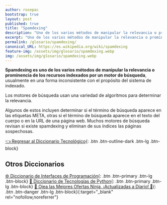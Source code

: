 ```yaml
---
author: rosepac
bootstrap: true
layout: post
published: true
title: "Spamdexing"
description: "Uno de los varios métodos de manipular la relevancia o prominencia de los recursos indexados por un motor de búsqueda"
excerpt: "Uno de los varios métodos de manipular la relevancia o prominencia de los recursos indexados por un motor de búsqueda"
permalink: /glosario/spamdexing/
canonical_URL: https://es.wikipedia.org/wiki/spamdexing
feature-img: /assets/img/glosario/spamdexing.webp
img: /assets/img/glosario/spamdexing.webp
---
```


**Spamdexing es uno de los varios métodos de manipular la relevancia o prominencia de los recursos indexados por un motor de búsqueda**, usualmente en una forma inconsistente con el propósito del sistema de indexado.

Los motores de búsqueda usan una variedad de algoritmos para determinar la relevancia.

Algunos de estos incluyen determinar si el término de búsqueda aparece en las etiquetas META, otras si el término de búsqueda aparece en el texto del cuerpo o en la URL de una página web. Muchos motores de búsqueda revisan si existe spamdexing y eliminan de sus índices las páginas sospechosas.

[👈 Regresar al Diccionario Tecnológico](/glosario/){: .btn .btn-outline-dark .btn-lg .btn-block}

## Otros Diccionarios

[⚙ Diccionario de Interfaces de Programación](/glosario/completo-interfaces-programacion/){: .btn .btn-primary .btn-lg .btn-block}
[🐍 Diccionario de Tecnologías de Python](/glosario/completo-tecnologias-python/){: .btn .btn-primary .btn-lg .btn-block}
[🎁 Ojea las Mejores Ofertas Ninja, ¡Actualizadas a Diario! 🛒](https://www.amazon.es/shop/cibercursos "Los Mejores Chollos de Amazon, Ofertas Flash, Black Monday y Amazon Prime Day"){: .btn .btn-danger .btn-lg .btn-block}{:target="_blank" rel="nofollow,noreferrer"}